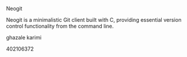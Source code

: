 Neogit

Neogit is a minimalistic Git client built with C, providing essential version control functionality from the command line.

ghazale karimi

402106372


